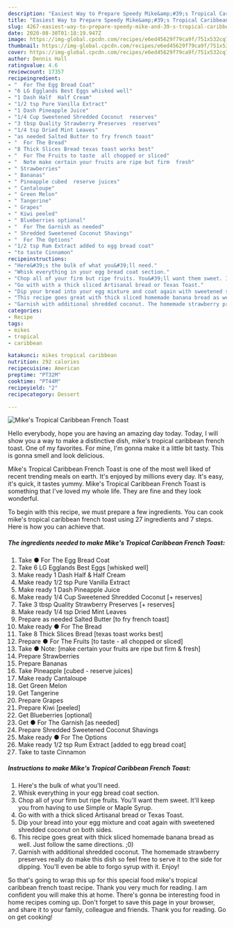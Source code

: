 ```yaml
---
description: "Easiest Way to Prepare Speedy Mike&amp;#39;s Tropical Caribbean French Toast"
title: "Easiest Way to Prepare Speedy Mike&amp;#39;s Tropical Caribbean French Toast"
slug: 4267-easiest-way-to-prepare-speedy-mike-and-39-s-tropical-caribbean-french-toast
date: 2020-08-30T01:18:19.947Z
image: https://img-global.cpcdn.com/recipes/e6ed45629f79ca9f/751x532cq70/mikes-tropical-caribbean-french-toast-recipe-main-photo.jpg
thumbnail: https://img-global.cpcdn.com/recipes/e6ed45629f79ca9f/751x532cq70/mikes-tropical-caribbean-french-toast-recipe-main-photo.jpg
cover: https://img-global.cpcdn.com/recipes/e6ed45629f79ca9f/751x532cq70/mikes-tropical-caribbean-french-toast-recipe-main-photo.jpg
author: Dennis Hall
ratingvalue: 4.6
reviewcount: 17357
recipeingredient:
- "  For The Egg Bread Coat"
- "6 LG Egglands Best Eggs whisked well"
- "1 Dash Half  Half Cream"
- "1/2 tsp Pure Vanilla Extract"
- "1 Dash Pineapple Juice"
- "1/4 Cup Sweetened Shredded Coconut  reserves"
- "3 tbsp Quality Strawberry Preserves  reserves"
- "1/4 tsp Dried Mint Leaves"
- "as needed Salted Butter to fry french toast"
- "  For The Bread"
- "8 Thick Slices Bread texas toast works best"
- "  For The Fruits to taste  all chopped or sliced"
- "  Note make certain your fruits are ripe but firm  fresh"
- " Strawberries"
- " Bananas"
- " Pineapple cubed  reserve juices"
- " Cantaloupe"
- " Green Melon"
- " Tangerine"
- " Grapes"
- " Kiwi peeled"
- " Blueberries optional"
- "  For The Garnish as needed"
- " Shredded Sweetened Coconut Shavings"
- "  For The Options"
- "1/2 tsp Rum Extract added to egg bread coat"
- "to taste Cinnamon"
recipeinstructions:
- "Here&#39;s the bulk of what you&#39;ll need."
- "Whisk everything in your egg bread coat section."
- "Chop all of your firm but ripe fruits. You&#39;ll want them sweet. It&#39;ll keep you from having to use Simple or Maple Syrup."
- "Go with with a thick sliced Artisanal bread or Texas Toast."
- "Dip your bread into your egg mixture and coat again with sweetened shredded coconut on both sides."
- "This recipe goes great with thick sliced homemade banana bread as well. Just follow the same directions. ;0)"
- "Garnish with additional shredded coconut. The homemade strawberry preserves really do make this dish so feel free to serve it to the side for dipping. You&#39;ll even be able to forgo syrup with it. Enjoy!"
categories:
- Recipe
tags:
- mikes
- tropical
- caribbean

katakunci: mikes tropical caribbean 
nutrition: 292 calories
recipecuisine: American
preptime: "PT32M"
cooktime: "PT44M"
recipeyield: "2"
recipecategory: Dessert

---
```



![Mike&#39;s Tropical Caribbean French Toast](https://img-global.cpcdn.com/recipes/e6ed45629f79ca9f/751x532cq70/mikes-tropical-caribbean-french-toast-recipe-main-photo.jpg)

Hello everybody, hope you are having an amazing day today. Today, I will show you a way to make a distinctive dish, mike&#39;s tropical caribbean french toast. One of my favorites. For mine, I'm gonna make it a little bit tasty. This is gonna smell and look delicious.



Mike&#39;s Tropical Caribbean French Toast is one of the most well liked of recent trending meals on earth. It's enjoyed by millions every day. It's easy, it's quick, it tastes yummy. Mike&#39;s Tropical Caribbean French Toast is something that I've loved my whole life. They are fine and they look wonderful.


To begin with this recipe, we must prepare a few ingredients. You can cook mike&#39;s tropical caribbean french toast using 27 ingredients and 7 steps. Here is how you can achieve that.

<!--inarticleads1-->

##### The ingredients needed to make Mike&#39;s Tropical Caribbean French Toast:

1. Take  ● For The Egg Bread Coat
1. Take 6 LG Egglands Best Eggs [whisked well]
1. Make ready 1 Dash Half &amp; Half Cream
1. Make ready 1/2 tsp Pure Vanilla Extract
1. Make ready 1 Dash Pineapple Juice
1. Make ready 1/4 Cup Sweetened Shredded Coconut [+ reserves]
1. Take 3 tbsp Quality Strawberry Preserves [+ reserves]
1. Make ready 1/4 tsp Dried Mint Leaves
1. Prepare as needed Salted Butter [to fry french toast]
1. Make ready  ● For The Bread
1. Take 8 Thick Slices Bread [texas toast works best]
1. Prepare  ● For The Fruits [to taste - all chopped or sliced]
1. Take  ● Note: [make certain your fruits are ripe but firm &amp; fresh]
1. Prepare  Strawberries
1. Prepare  Bananas
1. Take  Pineapple [cubed - reserve juices]
1. Make ready  Cantaloupe
1. Get  Green Melon
1. Get  Tangerine
1. Prepare  Grapes
1. Prepare  Kiwi [peeled]
1. Get  Blueberries [optional]
1. Get  ● For The Garnish [as needed]
1. Prepare  Shredded Sweetened Coconut Shavings
1. Make ready  ● For The Options
1. Make ready 1/2 tsp Rum Extract [added to egg bread coat]
1. Take to taste Cinnamon




<!--inarticleads2-->

##### Instructions to make Mike&#39;s Tropical Caribbean French Toast:

1. Here&#39;s the bulk of what you&#39;ll need.
1. Whisk everything in your egg bread coat section.
1. Chop all of your firm but ripe fruits. You&#39;ll want them sweet. It&#39;ll keep you from having to use Simple or Maple Syrup.
1. Go with with a thick sliced Artisanal bread or Texas Toast.
1. Dip your bread into your egg mixture and coat again with sweetened shredded coconut on both sides.
1. This recipe goes great with thick sliced homemade banana bread as well. Just follow the same directions. ;0)
1. Garnish with additional shredded coconut. The homemade strawberry preserves really do make this dish so feel free to serve it to the side for dipping. You&#39;ll even be able to forgo syrup with it. Enjoy!




So that's going to wrap this up for this special food mike&#39;s tropical caribbean french toast recipe. Thank you very much for reading. I am confident you will make this at home. There's gonna be interesting food in home recipes coming up. Don't forget to save this page in your browser, and share it to your family, colleague and friends. Thank you for reading. Go on get cooking!
